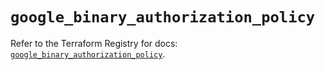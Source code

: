 # `google_binary_authorization_policy`

Refer to the Terraform Registry for docs: [`google_binary_authorization_policy`](https://registry.terraform.io/providers/hashicorp/google/6.42.0/docs/resources/binary_authorization_policy).
